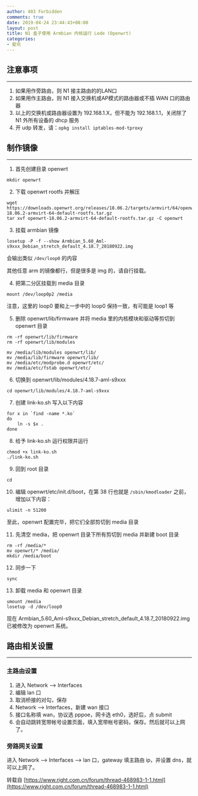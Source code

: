 ```yaml
---
author: 403 Forbidden
comments: true
date: 2019-04-24 23:44:43+08:00
layout: post
title: N1 盒子使用 Armbian 内核运行 Lede (Openwrt)
categories:
- 斐讯
---
```

## 注意事项

---

1. 如果用作旁路由，则 N1 接主路由的的LAN口
2. 如果用作主路由，则 N1 接入交换机或AP模式的路由器或不插 WAN 口的路由器
3. 以上的交换机或路由器设置为 192.168.1.X，但不能为 192.168.1.1，关闭除了 N1 外所有设备的 dhcp 服务
4. 开 udp 转发，请：``opkg install iptables-mod-tproxy``

## 制作镜像

---

1. 首先创建目录 openwrt

```shell
mkdir openwrt
```

2. 下载 openwrt rootfs 并解压

```shell
wget https://downloads.openwrt.org/releases/18.06.2/targets/armvirt/64/openwrt-18.06.2-armvirt-64-default-rootfs.tar.gz
tar xvf openwrt-18.06.2-armvirt-64-default-rootfs.tar.gz -C openwrt
```


3. 挂载 armbian 镜像

```shell
losetup -P -f --show Armbian_5.60_Aml-s9xxx_Debian_stretch_default_4.18.7_20180922.img
```

会输出类似 ``/dev/loop0`` 的内容

其他任意 arm 的镜像都行，但是很多是 img 的，请自行挂载。

4. 把第二分区挂载到 media 目录

```shell
mount /dev/loop0p2 /media
```

注意，<span color="red">这里的 loop0 要和上一步中的 loop0 保持一致，有可能是 loop1 等</span>

5. 删除 openwrt/lib/firmware 并将 media 里的内核模块和驱动等剪切到 openwrt 目录

```shell
rm -rf openwrt/lib/firmware
rm -rf openwrt/lib/modules

mv /media/lib/modules openwrt/lib/
mv /media/lib/firmware openwrt/lib/
mv /media/etc/modprobe.d openwrt/etc/
mv /media/etc/fstab openwrt/etc/
```

6. 切换到 openwrt/lib/modules/4.18.7-aml-s9xxx

```shell
cd openwrt/lib/modules/4.18.7-aml-s9xxx
```

7. 创建 link-ko.sh 写入以下内容

```shell
for x in `find -name *.ko`
do
    ln -s $x .
done
```

8. 给予 link-ko.sh 运行权限并运行

```shell
chmod +x link-ko.sh
./link-ko.sh
```

9. 回到 root 目录

```shell
cd
```

10. 编辑 openwrt/etc/init.d/boot，在第 38 行也就是 ``/sbin/kmodloader`` 之前，增加以下内容：

```shell
ulimit -n 51200
```

至此，openwrt 配置完毕，把它们全部剪切到 media 目录

11. 先清空 media，把 openwrt 目录下所有剪切到 media 并新建 boot 目录

```shell
rm -rf /media/*
mv openwrt/* /media/
mkdir /media/boot
```

12. 同步一下

```shell
sync
```

13. 卸载 media 和 openwrt 目录

```shell
umount /media
losetup -d /dev/loop0
```

现在 Armbian_5.60_Aml-s9xxx_Debian_stretch_default_4.18.7_20180922.img 已被修改为 openwrt 系统。

## 路由相关设置

---

### 主路由设置

1. 进入 Network --> Interfaces
2. 编辑 lan 口
3. 取消桥接的对勾，保存
4. Network --> Interfaces，新建 wan 接口
5. 接口名称填 wan，协议选 pppoe，网卡选 eth0，选好后，点 submit
6. 会自动跳转宽带帐号设置页面，填入宽带帐号密码，保存。然后就可以上网了。

### 旁路网关设置
进入 Network --> Interfaces --> lan 口，gateway 填主路由 ip，并设置 dns，就可以上网了。

转载自 [https://www.right.com.cn/forum/thread-468983-1-1.html](https://www.right.com.cn/forum/thread-468983-1-1.html)